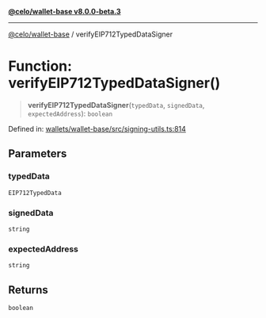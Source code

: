 [**@celo/wallet-base v8.0.0-beta.3**](../README.md)

***

[@celo/wallet-base](../README.md) / verifyEIP712TypedDataSigner

# Function: verifyEIP712TypedDataSigner()

> **verifyEIP712TypedDataSigner**(`typedData`, `signedData`, `expectedAddress`): `boolean`

Defined in: [wallets/wallet-base/src/signing-utils.ts:814](https://github.com/celo-org/developer-tooling/blob/master/packages/sdk/wallets/wallet-base/src/signing-utils.ts#L814)

## Parameters

### typedData

`EIP712TypedData`

### signedData

`string`

### expectedAddress

`string`

## Returns

`boolean`
